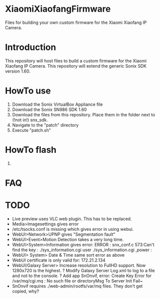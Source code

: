 # XiaomiXiaofangFirmware
Files for building your own custom firmware for the Xiaomi Xiaofang IP Camera.

# Introduction
This repository will host files to build a custom firmware for the Xiaomi Xiaofang IP Camera. This repository will extend the generic Sonix SDK version 1.60.

# HowTo use
1. Download the Sonix VirtualBox Appliance file
1. Download the Sonix SN986 SDK 1.60
1. Download the files from this repository. Place them in the folder next to (!not in!) snx_sdk. 
1. Navigate to the "patch" directory
1. Execute "patch.sh"

# HowTo flash
1. 

# FAQ

# TODO
* Live preview uses VLC web plugin. This has to be replaced.
* Media>Imagesettings gives error
* /etc/tsocks.conf is missing which gives error in using webui.
* WebUI>Network>UPNP gives "Segmentation fault"
* WebUI>Event>Motion Detection takes a very long time.
* WebUI>System>Information gives error: ERROR : snx_conf.c 573:Can't find the key : ./sys_information.cgi user ./sys_information.cgi ,power :
* WebUI> System> Date & Time  same sort error as above
* WebUI certificate is only valid for: 172.21.2.134
* WebUI/Galaxy Server> Increase resolution to FullHD support. Now 1280x720 is the highest.
? Modify Galaxy Server Log.xml to log to a file and not to the console.
? Add app SnOnvif, error: Create Key Error for /var/mq/cgi.mq : No such file or directoryMsg To Server Init Fail~
* SnOnvif requires ./web-admin/rootfs/var/mq files. They don't get copied, why?
